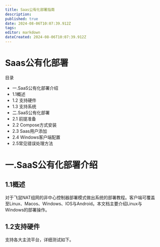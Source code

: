 ```yaml
---
title: Saas公有化部署指南
description: 
published: true
date: 2024-08-06T10:07:39.912Z
tags: 
editor: markdown
dateCreated: 2024-08-06T10:07:39.912Z
---
```


# Saas公有化部署
目录

- 一.SaaS公有化部署介绍
- 1.1概述
- 1.2 支持硬件
- 1.3 支持系统
- 二.SaaS公有化部署
- 2.1 前提准备
- 2.2 Compose方式安装
- 2.3 Saas用户添加
- 2.4 Windows客户端配置
- 2.5常见错误处理方法

# 一.SaaS公有化部署介绍
## 1.1概述
对于飞鼠NAT组网的非中心控制器部署模式做出系统的部署教程。客户端可覆盖至Linux、Macos、Windows、IOS与Android。本文档主要介绍Linux与Windows的部署操作。
## 1.2支持硬件
支持各大主流平台，详细测试如下。
